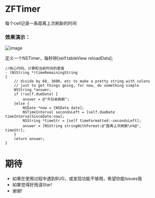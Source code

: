 # ZFTimer
每个cell记录一条距离上次刷新的时间
### 效果演示：
![image](https://github.com/renzifeng/ZFTabBar/raw/master/ZFTimer.gif)

定义一个NSTimer，每秒钟[self.tableView reloadData];

``` objc
//核心代码，计算和当前时间的差值
- (NSString *)timeRemainingString 
{
    // divide by 60, 3600, etc to make a pretty string with colons
    // just to get things going, for now, do something simple
    NSString *answer;
    if (!self.dueDate) {
        answer = @"今日未刷新";
    }else {
        NSDate *now = [NSDate date];
        NSTimeInterval secondsLeft = [self.dueDate timeIntervalSinceDate:now];
        NSString *timeStr = [self timeFormatted:-secondsLeft];
        answer = [NSString stringWithFormat:@"距离上次刷新\n%@", timeStr];
    }
    return answer;
}
```
# 期待
- 如果在使用过程中遇到BUG，或发现功能不够用，希望你能Issues我
- 如果觉得好用请Star!
- 谢谢!